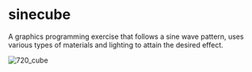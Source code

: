 # sinecube

A graphics programming exercise that follows a sine wave pattern, uses various types of materials and lighting to attain the desired effect. 


![720_cube](https://user-images.githubusercontent.com/84393679/223749963-45680bce-d364-4d43-8aad-e72e84d2df88.gif)
